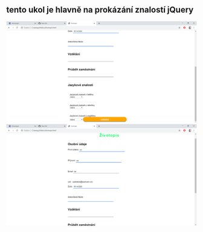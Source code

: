 ## tento ukol je hlavně na prokázání znalostí jQuery
![NavrhSite](screen.png)
![NavrhSite](screen2.png)

